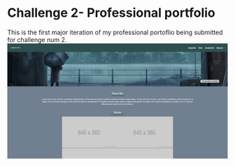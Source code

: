 # Challenge 2- Professional portfolio
This is the first major iteration of my professional portoflio being submitted for challenge num 2.
![](2022-06-21-20-45-23.png)
